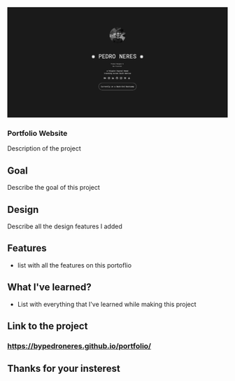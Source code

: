 <div class="image-container">
          <img class="CoverImagee" src="GITHUB PROJECT COVER.png" alt="Cover">
        </div>

<h3>Portfolio Website</h3>

Description of the project

## Goal

Describe the goal of this project

## Design

Describe all the design features I added

## Features

* list with all the features on this portoflio

## What I've learned?

* List with everything that I've learned while making this project

## Link to the project

### https://bypedroneres.github.io/portfolio/ 

## Thanks for your insterest
